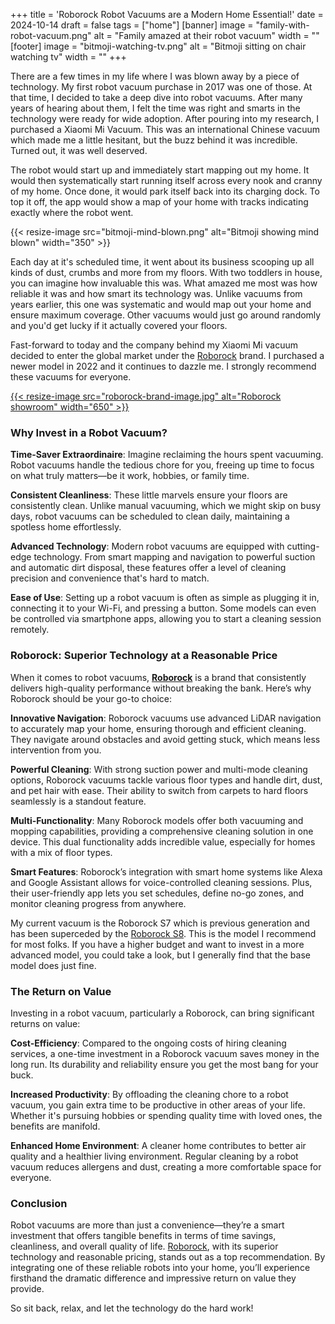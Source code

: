 +++
title = 'Roborock Robot Vacuums are a Modern Home Essential!'
date = 2024-10-14
draft = false
tags = ["home"]
[banner]
  image = "family-with-robot-vacuum.png"
  alt = "Family amazed at their robot vacuum"
  width = ""
[footer]
  image = "bitmoji-watching-tv.png"
  alt = "Bitmoji sitting on chair watching tv"
  width = ""
+++

There are a few times in my life where I was blown away by a piece of technology. My first robot vacuum purchase in 2017 was one of those. At that time, I decided to take a deep dive into robot vacuums. After many years of hearing about them, I felt the time was right and smarts in the technology were ready for wide adoption. After pouring into my research, I purchased a Xiaomi Mi Vacuum. This was an international Chinese vacuum which made me a little hesitant, but the buzz behind it was incredible. Turned out, it was well deserved.

The robot would start up and immediately start mapping out my home. It would then systematically start running itself across every nook and cranny of my home. Once done, it would park itself back into its charging dock. To top it off, the app would show a map of your home with tracks indicating exactly where the robot went.

{{< resize-image src="bitmoji-mind-blown.png" alt="Bitmoji showing mind blown" width="350" >}}

Each day at it's scheduled time, it went about its business scooping up all kinds of dust, crumbs and more from my floors. With two toddlers in house, you can imagine how invaluable this was. What amazed me most was how reliable it was and how smart its technology was. Unlike vacuums from years earlier, this one was systematic and would map out your home and ensure maximum coverage. Other vacuums would just go around randomly and you'd get lucky if it actually covered your floors.

Fast-forward to today and the company behind my Xiaomi Mi vacuum decided to enter the global market under the [Roborock](https://us.roborock.com/) brand. I purchased a newer model in 2022 and it continues to dazzle me. I strongly recommend these vacuums for everyone.

[{{< resize-image src="roborock-brand-image.jpg" alt="Roborock showroom" width="650" >}}](https://us.roborock.com/)

### Why Invest in a Robot Vacuum?

**Time-Saver Extraordinaire**: Imagine reclaiming the hours spent vacuuming. Robot vacuums handle the tedious chore for you, freeing up time to focus on what truly matters—be it work, hobbies, or family time.

**Consistent Cleanliness**: These little marvels ensure your floors are consistently clean. Unlike manual vacuuming, which we might skip on busy days, robot vacuums can be scheduled to clean daily, maintaining a spotless home effortlessly.

**Advanced Technology**: Modern robot vacuums are equipped with cutting-edge technology. From smart mapping and navigation to powerful suction and automatic dirt disposal, these features offer a level of cleaning precision and convenience that's hard to match.

**Ease of Use**: Setting up a robot vacuum is often as simple as plugging it in, connecting it to your Wi-Fi, and pressing a button. Some models can even be controlled via smartphone apps, allowing you to start a cleaning session remotely.

### Roborock: Superior Technology at a Reasonable Price

When it comes to robot vacuums, [**Roborock**](https://us.roborock.com/) is a brand that consistently delivers high-quality performance without breaking the bank. Here’s why Roborock should be your go-to choice:

**Innovative Navigation**: Roborock vacuums use advanced LiDAR navigation to accurately map your home, ensuring thorough and efficient cleaning. They navigate around obstacles and avoid getting stuck, which means less intervention from you.

**Powerful Cleaning**: With strong suction power and multi-mode cleaning options, Roborock vacuums tackle various floor types and handle dirt, dust, and pet hair with ease. Their ability to switch from carpets to hard floors seamlessly is a standout feature.

**Multi-Functionality**: Many Roborock models offer both vacuuming and mopping capabilities, providing a comprehensive cleaning solution in one device. This dual functionality adds incredible value, especially for homes with a mix of floor types.

**Smart Features**: Roborock’s integration with smart home systems like Alexa and Google Assistant allows for voice-controlled cleaning sessions. Plus, their user-friendly app lets you set schedules, define no-go zones, and monitor cleaning progress from anywhere.

My current vacuum is the Roborock S7 which is previous generation and has been superceded by the [Roborock S8](https://us.roborock.com/pages/roborock-s8). This is the model I recommend for most folks. If you have a higher budget and want to invest in a more advanced model, you could take a look, but I generally find that the base model does just fine.

### The Return on Value

Investing in a robot vacuum, particularly a Roborock, can bring significant returns on value:

**Cost-Efficiency**: Compared to the ongoing costs of hiring cleaning services, a one-time investment in a Roborock vacuum saves money in the long run. Its durability and reliability ensure you get the most bang for your buck.

**Increased Productivity**: By offloading the cleaning chore to a robot vacuum, you gain extra time to be productive in other areas of your life. Whether it's pursuing hobbies or spending quality time with loved ones, the benefits are manifold.

**Enhanced Home Environment**: A cleaner home contributes to better air quality and a healthier living environment. Regular cleaning by a robot vacuum reduces allergens and dust, creating a more comfortable space for everyone.

### Conclusion

Robot vacuums are more than just a convenience—they’re a smart investment that offers tangible benefits in terms of time savings, cleanliness, and overall quality of life. [Roborock](https://us.roborock.com/pages/roborock-s8), with its superior technology and reasonable pricing, stands out as a top recommendation. By integrating one of these reliable robots into your home, you’ll experience firsthand the dramatic difference and impressive return on value they provide.

So sit back, relax, and let the technology do the hard work!
